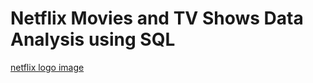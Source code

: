 # Netflix Movies and TV Shows Data Analysis using SQL
[netflix logo image](sumanthmachavolu/netflix_movies_data/blob/main/logo.pn)
